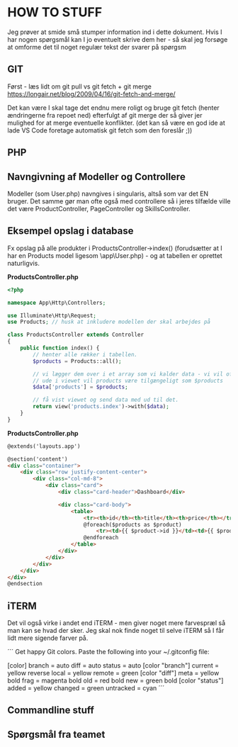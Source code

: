 # HOW TO STUFF

Jeg prøver at smide små stumper information ind i dette dokument. 
Hvis I har nogen spørgsmål kan I jo eventuelt skrive dem her - så skal jeg forsøge at omforme det til noget regulær tekst der svarer på spørgsm

## GIT
Først - læs lidt om git pull vs git fetch + git merge
https://longair.net/blog/2009/04/16/git-fetch-and-merge/

Det kan være I skal tage det endnu mere roligt og bruge git fetch (henter ændringerne fra repoet ned) efterfulgt af git merge der så giver jer mulighed for at merge eventuelle konflikter.
(det kan så være en god ide at lade VS Code foretage automatisk git fetch som den foreslår ;))

## PHP

## Navngivning af Modeller og Controllere
Modeller (som User.php) navngives i singularis, altså som var det EN bruger.
Det samme gør man ofte også med controllere så i jeres tilfælde ville det være ProductController, PageController og SkillsController.

## Eksempel opslag i database
Fx opslag på alle produkter i ProductsController->index() (forudsætter at I har en Products model ligesom \app\User.php) - og at tabellen er oprettet naturligvis.


**ProductsController.php**
```php
<?php

namespace App\Http\Controllers;

use Illuminate\Http\Request;
use Products; // husk at inkludere modellen der skal arbejdes på

class ProductsController extends Controller
{
    public function index() {
        // henter alle rækker i tabellen.
        $products = Products::all(); 

        // vi lægger dem over i et array som vi kalder data - vi vil ofte have flere ting med ud til vores view.
        // ude i viewet vil products være tilgængeligt som $products
        $data['products'] = $products; 

        // få vist viewet og send data med ud til det.
        return view('products.index')->with($data);
    }
}
```

**ProductsController.php**
```html
@extends('layouts.app')

@section('content')
<div class="container">
    <div class="row justify-content-center">
        <div class="col-md-8">
            <div class="card">
                <div class="card-header">Dashboard</div>

                <div class="card-body">
                    <table>
                        <tr><th>id</th><th>title</th><th>price</th></tr>
                        @foreach($products as $product)
                            <tr><td>{{ $product->id }}</td><td>{{ $product->title }}</td><td>{{ $product->price }}</td></tr>
                        @endforeach
                    </table>
                </div>
            </div>
        </div>
    </div>
</div>
@endsection
```


## iTERM
Det vil også virke i andet end iTERM - men giver noget mere farvespræl så man kan se hvad der sker.
Jeg skal nok finde noget til selve iTERM så I får lidt mere sigende farver på.

´´´
Get happy Git colors. Paste the following into your ~/.gitconfig file:

[color]
	branch = auto
	diff = auto
	status = auto
[color "branch"]
	current = yellow reverse
	local = yellow
	remote = green
[color "diff"]
	meta = yellow bold
	frag = magenta bold
	old = red bold
	new = green bold
[color "status"]
	added = yellow
	changed = green
	untracked = cyan
´´´

## Commandline stuff

## Spørgsmål fra teamet
